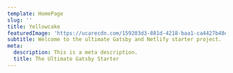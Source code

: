 ```yaml
---
template: HomePage
slug: ''
title: Yellowcake
featuredImage: 'https://ucarecdn.com/159203d3-881d-4218-baa1-ca4427b48d0d/'
subtitle: Welcome to the ultimate Gatsby and Netlify starter project.
meta:
  description: This is a meta description.
  title: The Ultimate Gatsby Starter
---
```

